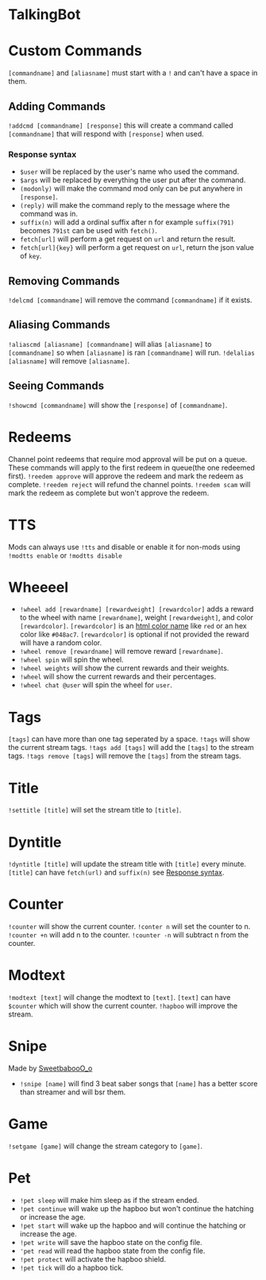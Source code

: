 # TalkingBot
# Custom Commands
`[commandname]` and `[aliasname]` must start with a `!` and can't have a space in them.
## Adding Commands
`!addcmd [commandname] [response]` 
this will create a command called `[commandname]` that will respond with `[response]` when used.
### Response syntax
- `$user` will be replaced by the user's name who used the command.
- `$args` will be replaced by everything the user put after the command.
- `(modonly)` will make the command mod only can be put anywhere in `[response]`.
- `(reply)` will make the command reply to the message where the command was in.
- `suffix(n)` will add a ordinal suffix after n for example `suffix(791)` becomes `791st` can be used with `fetch()`.
- `fetch[url]` will perform a get request on `url` and return the result.
- `fetch[url]{key}` will perform a get request on `url`, return the json value of `key`.
## Removing Commands
`!delcmd [commandname]` will remove the command `[commandname]` if it exists.
## Aliasing Commands
`!aliascmd [aliasname] [commandname]` will alias `[aliasname]` to `[commandname]` so when `[aliasname]` is ran `[commandname]` will run.
`!delalias [aliasname]` will remove `[aliasname]`.
## Seeing Commands
`!showcmd [commandname]` will show the `[response]` of `[commandname]`.
# Redeems
Channel point redeems that require mod approval will be put on a queue. These commands will apply to the first redeem in queue(the one redeemed first).
`!reedem approve` will approve the redeem and mark the redeem as complete.
`!reedem reject` will refund the channel points.
`!reedem scam` will mark the redeem as complete but won't approve the redeem.
# TTS
Mods can always use `!tts` and disable or enable it for non-mods using `!modtts enable` or `!modtts disable`
# Wheeeel
- `!wheel add [rewardname] [rewardweight] [rewardcolor]` adds a reward to the wheel with name `[rewardname]`, weight `[rewardweight]`, and color `[rewardcolor]`.
  `[rewardcolor]` is an [html color name](https://www.w3schools.com/colors/colors_names.asp) like `red` or an hex color like `#048ac7`.
  `[rewardcolor]` is optional if not provided the reward will have a random color.
- `!wheel remove [rewardname]` will remove reward `[rewardname]`.
- `!wheel spin` will spin the wheel.
- `!wheel weights` will show the current rewards and their weights.
- `!wheel` will show the current rewards and their percentages.
- `!wheel chat @user` will spin the wheel for `user`.
# Tags
`[tags]` can have more than one tag seperated by a space.
`!tags` will show the current stream tags.
`!tags add [tags]` will add the `[tags]` to the stream tags. 
`!tags remove [tags]` will remove the `[tags]` from the stream tags.
# Title 
`!settitle [title]` will set the stream title to `[title]`.
# Dyntitle
`!dyntitle [title]` will update the stream title with `[title]` every minute.
`[title]` can have `fetch(url)` and `suffix(n)` see [Response syntax](#Response-syntax).
# Counter
`!counter` will show the current counter.
`!conter n` will set the counter to n.
`!counter +n` will add n to the counter.
`!counter -n` will subtract n from the counter.
# Modtext
`!modtext [text]` will change the modtext to `[text]`.
`[text]` can have `$counter` which will show the current counter.
`!hapboo` will improve the stream.
# Snipe
 Made by [SweetbabooO_o](https://www.youtube.com/watch?v=9dhKjWy4v08)
 - `!snipe [name]` will find 3 beat saber songs that `[name]` has a better score than streamer and will bsr them.
# Game
`!setgame [game]` will change the stream category to `[game]`.
# Pet
- `!pet sleep` will make him sleep as if the stream ended.
- `!pet continue` will wake up the hapboo but won't continue the hatching or increase the age.
- `!pet start` will wake up the hapboo and will continue the hatching or increase the age.
- `!pet write` will save the hapboo state on the config file.
- `'pet read` will read the hapboo state from the config file.
- `!pet protect` will activate the hapboo shield.
- `!pet tick` will do a hapboo tick.
